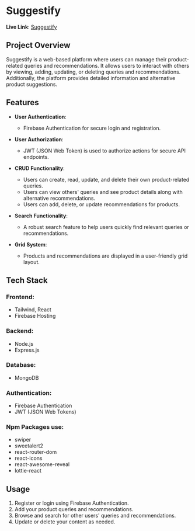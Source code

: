 # Suggestify

**Live Link**: [Suggestify](https://product-recommendation-a9fbe.web.app/)

## Project Overview

Suggestify is a web-based platform where users can manage their product-related queries and recommendations. It allows users to interact with others by viewing, adding, updating, or deleting queries and recommendations. Additionally, the platform provides detailed information and alternative product suggestions.

## Features

- **User Authentication**: 
  - Firebase Authentication for secure login and registration.
  
- **User Authorization**:
  - JWT (JSON Web Token) is used to authorize actions for secure API endpoints.

- **CRUD Functionality**:
  - Users can create, read, update, and delete their own product-related queries.
  - Users can view others' queries and see product details along with alternative recommendations.
  - Users can add, delete, or update recommendations for products.

- **Search Functionality**:
  - A robust search feature to help users quickly find relevant queries or recommendations.

- **Grid System**:
  - Products and recommendations are displayed in a user-friendly grid layout.

## Tech Stack

### Frontend:
- Tailwind, React
- Firebase Hosting

### Backend:
- Node.js
- Express.js

### Database:
- MongoDB

### Authentication:
- Firebase Authentication
- JWT (JSON Web Tokens)

### Npm Packages use:
- swiper
- sweetalert2
- react-router-dom
- react-icons
- react-awesome-reveal
- lottie-react


## Usage

1. Register or login using Firebase Authentication.
2. Add your product queries and recommendations.
3. Browse and search for other users' queries and recommendations.
4. Update or delete your content as needed.


